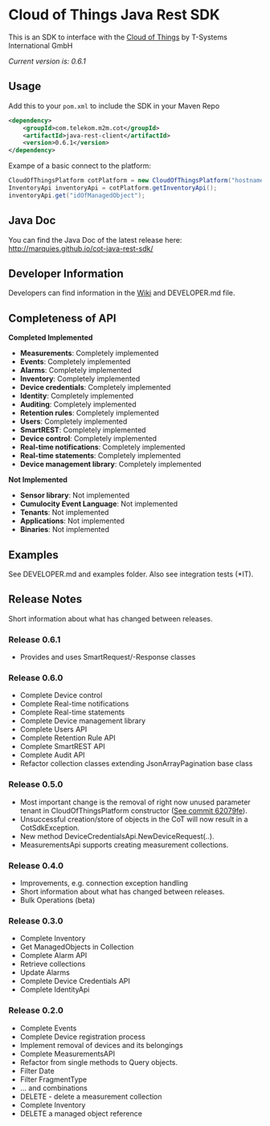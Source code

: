 # Cloud of Things Java Rest SDK

This is an SDK to interface with the [Cloud of Things](https://m2m.telekom.com/our-offering/cloud-of-things/) by T-Systems International GmbH

_Current version is: 0.6.1_

## Usage

Add this to your `pom.xml` to include the SDK in your Maven Repo
```xml
<dependency>
    <groupId>com.telekom.m2m.cot</groupId>
    <artifactId>java-rest-client</artifactId>
    <version>0.6.1</version>
</dependency>
```

Exampe of a basic connect to the platform:
```java
CloudOfThingsPlatform cotPlatform = new CloudOfThingsPlatform("hostname", new CotCredentials("tenant", "username", "password"));
InventoryApi inventoryApi = cotPlatform.getInventoryApi();
inventoryApi.get("idOfManagedObject");
```

## Java Doc

You can find the Java Doc of the latest release here: http://marquies.github.io/cot-java-rest-sdk/

## Developer Information

Developers can find information in the [Wiki](https://github.com/marquies/cot-java-rest-sdk/wiki) and DEVELOPER.md file.

## Completeness of API

**Completed Implemented**
* **Measurements**: Completely implemented
* **Events**: Completely implemented
* **Alarms**: Completely implemented
* **Inventory**: Completely implemented
* **Device credentials**: Completely implemented
* **Identity**: Completely implemented
* **Auditing**: Completely implemented
* **Retention rules**: Completely implemented
* **Users**: Completely implemented
* **SmartREST**: Completely implemented
* **Device control**: Completely implemented
* **Real-time notifications**: Completely implemented
* **Real-time statements**: Completely implemented
* **Device management library**: Completely implemented

**Not Implemented**
* **Sensor library**: Not implemented
* **Cumulocity Event Language**: Not implemented
* **Tenants**: Not implemented
* **Applications**: Not implemented
* **Binaries**: Not implemented

## Examples

See DEVELOPER.md and examples folder.
Also see integration tests (*IT).

## Release Notes

Short information about what has changed between releases.

### Release 0.6.1
* Provides and uses SmartRequest/-Response classes

### Release 0.6.0
* Complete Device control
* Complete Real-time notifications
* Complete Real-time statements
* Complete Device management library
* Complete Users API
* Complete Retention Rule API
* Complete SmartREST API
* Complete Audit API
* Refactor collection classes extending JsonArrayPagination base class

### Release 0.5.0
* Most important change is the removal of right now unused parameter tenant in CloudOfThingsPlatform constructor ([See commit 62079fe](https://github.com/marquies/cot-java-rest-sdk/commit/62079feee68dfc371b545cf2ed69fa9f858e5573)).
* Unsuccessful creation/store of objects in the CoT will now result in a CotSdkException.
* New method DeviceCredentialsApi.NewDeviceRequest(..).
* MeasurementsApi supports creating measurement collections.

### Release 0.4.0
* Improvements, e.g. connection exception handling
* Short information about what has changed between releases.
* Bulk Operations (beta)

### Release 0.3.0
* Complete Inventory
 * Get ManagedObjects in Collection
* Complete Alarm API
 * Retrieve collections
 * Update Alarms
* Complete Device Credentials API
* Complete IdentityApi

### Release 0.2.0
* Complete Events
* Complete Device registration process
* Implement removal of devices and its belongings
* Complete MeasurementsAPI
 * Refactor from single methods to Query objects. 
 * Filter Date
 * Filter FragmentType
 * ... and combinations
 * DELETE - delete a measurement collection
* Complete Inventory
 * DELETE a managed object reference
